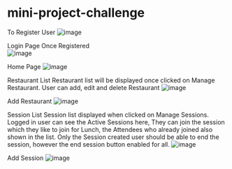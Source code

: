 # mini-project-challenge

To Register User 
![image](https://github.com/Prash15/mini-project-challenge/assets/22392837/c2b5215b-dc97-486e-874b-f1fac0524b02)

Login Page Once Registered  
![image](https://github.com/Prash15/mini-project-challenge/assets/22392837/2eaf75d9-7a96-4b54-a189-0a7f9095202c)

Home Page 
![image](https://github.com/Prash15/mini-project-challenge/assets/22392837/2ac857fd-42b6-4839-9065-031cfb85f502)

Restaurant List 
Restaurant list will be displayed once clicked on Manage Restaurant. 
User can add, edit and delete Restaurant
![image](https://github.com/Prash15/mini-project-challenge/assets/22392837/e81d88d4-d9f2-468e-88ad-5325e545a906)

Add Restaurant
![image](https://github.com/Prash15/mini-project-challenge/assets/22392837/901f5399-d825-47eb-b8b7-ad4637e69bfb)

Session List
Session list displayed when clicked on Manage Sessions.
Logged in user can see the Active Sessions here, They can join the session which they like to join for Lunch, the Attendees who already joined also shown in the list.
Only the Session created user should be able to end the session, however the end session button enabled for all.
![image](https://github.com/Prash15/mini-project-challenge/assets/22392837/ac553706-8d95-4e0c-bfa4-9b81aded43e7)

Add Session 
![image](https://github.com/Prash15/mini-project-challenge/assets/22392837/5c3d2453-b9c3-4df8-b48a-f5717df54bd5)






